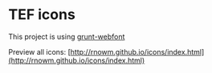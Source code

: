 # TEF icons

This project is using [grunt-webfont](https://github.com/sapegin/grunt-webfont)

Preview all icons: [http://rnowm.github.io/icons/index.html](http://rnowm.github.io/icons/index.html)
